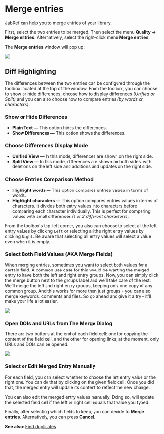 # Merge entries

JabRef can help you to merge entries of your library.

First, select the two entries to be merged. Then select the menu **Quality → Merge entries**. Alternatively, select the right-click menu **Merge entries**.

The **Merge entries** window will pop up:

![](<../.gitbook/assets/merge-entries-1.png>)

## Diff Highlighting

The differences between the two entries can be configured through the toolbox located at the top of the window. From the toolbox, you can choose to show or hide differences, choose how to display differences *(Unified or Split)* and you can also choose how to compare entries *(by words or characters)*.

### Show or Hide Differences

- **Plain Text —** This option hides the differences.
- **Show Differences —** This option shows the differences.

### Choose Differences Display Mode

- **Unified View —** In this mode, differences are shown on the right side.
- **Split View —** In this mode, differences are shown on both sides, with deletions on the left side and additions and updates on the right side.

### Choose Entries Comparison Method

- **Highlight words —** This option compares entries values in terms of words.
- **Highlight characters —** This option compares entries values in terms of characters. It divides both entry values into characters before comparing each character individually. This is perfect for comparing values with small differences *(1 or 2 different characters)*.

From the toolbox's top-left corner, you also can choose to select all the left entry values by clicking `Left` or selecting all the right entry values by clicking `Right`. Be aware that selecting all entry values will select a value even when it is empty.

### Select Both Field Values (AKA Merge Fields)

When merging entries, sometimes you want to select both values for a certain field.
A common use case for this would be wanting the merged entry to have both the left and right entry groups.
Now, you can simply click the merge button next to the groups label and we’ll take care of the rest.
We’ll merge the left and right entry groups, keeping only one copy of any common group.
And this works for more than just groups - you can also merge keywords, comments and files.
So go ahead and give it a try - it’ll make your life a lot easier.

![](<../.gitbook/assets/three-way-merge-groups-keywords.png>)

### Open DOIs and URLs from The Merge Dialog

There are two buttons at the end of each field cell: one for copying the content of the field cell, and the other for opening links;
at the moment, only URLs and DOIs can be opened.

![](<../.gitbook/assets/three-way-merge-open-doi-copy.png>)

### Select or Edit Merged Entry Manually

For each field, you can select whether to choose the left entry value or the right one.
You can do that by clicking on the given field cell. Once you did that, the merged entry will update its content to reflect the new change.

You can also edit the merged entry values manually.
Doing so, will update the selected field cell if the left or right cell equals that value you typed.

Finally, after selecting which fields to keep, you can decide to **Merge entries**. Alternatively, you can press **Cancel**.

**See also:** [Find duplicates](findduplicates.md)
